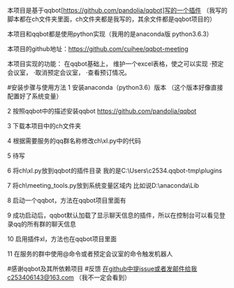 ﻿本项目是基于qqbot[https://github.com/pandolia/qqbot]写的一个插件
（我写的脚本都在ch文件夹里面，ch文件夹都是我写的，其余文件都是qqbot项目的）

本项目和qqbot都是使用python实现（我用的是anaconda版 python3.6.3）

本项目的github地址：https://github.com/cuihee/qqbot-meeting 

本项目实现的功能：
在qqbot基础上，
维护一个excel表格，使之可以实现
·预定会议室，
·取消预定会议室，
·查看预订情况。

#安装步骤与使用方法
1 安装anaconda（python3.6）版本
（这个版本好像直接配置好了系统变量）

2 按照qqbot中的描述安装qqbot https://github.com/pandolia/qqbot

3 下载本项目中的ch文件夹

4 根据需要服务的qq群名称修改ch\xl.py中的代码

5 待写

6 将ch\xl.py放到qqbot的插件目录 我的是C:\Users\c2534\.qqbot-tmp\plugins

7 将ch\meeting_tools.py放到系统变量区域内 比如说D:\anaconda\Lib

8 启动一个qqbot，方法在qqbot项目里面有

9 成功启动后，qqbot默认加载了显示聊天信息的插件，所以在控制台可以看见登录qq的所有群的聊天信息

10 启用插件xl，方法也在qqbot项目里面

11 在服务的群中使用@命令或者预定会议室的命令触发机器人

#感谢qqbot及其所依赖项目
#反馈
在github中提issue或者发邮件给我c253406143@163.com （我不一定会看到）